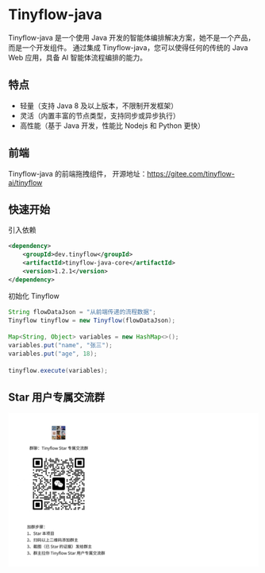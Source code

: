 # Tinyflow-java

Tinyflow-java 是一个使用 Java 开发的智能体编排解决方案，她不是一个产品，而是一个开发组件。
通过集成 Tinyflow-java，您可以使得任何的传统的 Java Web 应用，具备 AI 智能体流程编排的能力。

## 特点

- 轻量（支持 Java 8 及以上版本，不限制开发框架）
- 灵活（内置丰富的节点类型，支持同步或异步执行）
- 高性能（基于 Java 开发，性能比 Nodejs 和 Python 更快） 


## 前端

 Tinyflow-java 的前端拖拽组件， 开源地址：https://gitee.com/tinyflow-ai/tinyflow
 
## 快速开始

引入依赖

```xml
<dependency>
    <groupId>dev.tinyflow</groupId>
    <artifactId>tinyflow-java-core</artifactId>
    <version>1.2.1</version>
</dependency>
```

初始化 Tinyflow

```java
String flowDataJson = "从前端传递的流程数据";
Tinyflow tinyflow = new Tinyflow(flowDataJson);

Map<String, Object> variables = new HashMap<>();
variables.put("name", "张三");
variables.put("age", 18);

tinyflow.execute(variables);
```


## Star 用户专属交流群

![](./docs/assets/images/wechat_group.jpg)